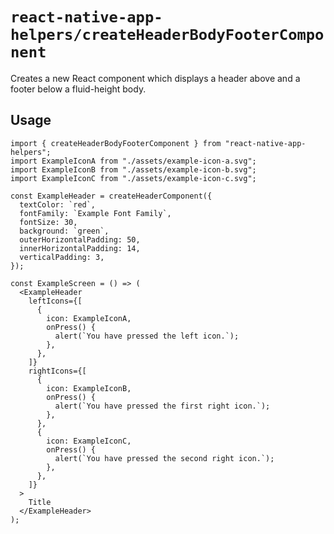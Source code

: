 # `react-native-app-helpers/createHeaderBodyFooterComponent`

Creates a new React component which displays a header above and a footer below a
fluid-height body.

## Usage

```tsx
import { createHeaderBodyFooterComponent } from "react-native-app-helpers";
import ExampleIconA from "./assets/example-icon-a.svg";
import ExampleIconB from "./assets/example-icon-b.svg";
import ExampleIconC from "./assets/example-icon-c.svg";

const ExampleHeader = createHeaderComponent({
  textColor: `red`,
  fontFamily: `Example Font Family`,
  fontSize: 30,
  background: `green`,
  outerHorizontalPadding: 50,
  innerHorizontalPadding: 14,
  verticalPadding: 3,
});

const ExampleScreen = () => (
  <ExampleHeader
    leftIcons={[
      {
        icon: ExampleIconA,
        onPress() {
          alert(`You have pressed the left icon.`);
        },
      },
    ]}
    rightIcons={[
      {
        icon: ExampleIconB,
        onPress() {
          alert(`You have pressed the first right icon.`);
        },
      },
      {
        icon: ExampleIconC,
        onPress() {
          alert(`You have pressed the second right icon.`);
        },
      },
    ]}
  >
    Title
  </ExampleHeader>
);
```

